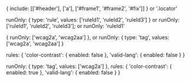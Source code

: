 <!-- context -->

{
include: [['#header'], ['a'], ['#frame1', '#frame2', '#fix']]
}
or
'.locator'

<!-- options -->

runOnly: {
type: 'rule',
values: ['ruleId1', 'ruleId2', 'ruleId3']
}
or
runOnly: ['ruleId1', 'ruleId2', 'ruleId3'];
or
runOnly: 'ruleId1'

{
runOnly: ['wcag2a', 'wcag2aa']
},
or
runOnly: {
type: 'tag',
values: ['wcag2a', 'wcag2aa']
}

rules: {
'color-contrast': { enabled: false },
'valid-lang': { enabled: false }
}

runOnly: {
type: 'tag',
values: ['wcag2a']
},
rules: {
'color-contrast': { enabled: true },
'valid-lang': { enabled: false }
}
